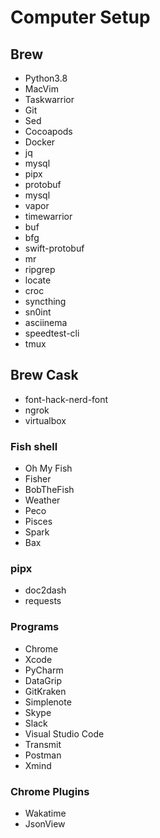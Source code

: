 # Computer Setup
## Brew
- Python3.8
- MacVim
- Taskwarrior
- Git
- Sed
- Cocoapods
- Docker
- jq
- mysql
- pipx
- protobuf
- mysql
- vapor
- timewarrior
- buf
- bfg
- swift-protobuf
- mr
- ripgrep
- locate
- croc
- syncthing
- sn0int
- asciinema
- speedtest-cli
- tmux

## Brew Cask
- font-hack-nerd-font
- ngrok
- virtualbox

### Fish shell
- Oh My Fish
- Fisher
- BobTheFish
- Weather
- Peco
- Pisces
- Spark
- Bax

### pipx
- doc2dash
- requests 
### Programs
- Chrome
- Xcode
- PyCharm
- DataGrip
- GitKraken
- Simplenote
- Skype
- Slack
- Visual Studio Code
- Transmit
- Postman
- Xmind
### Chrome Plugins
- Wakatime
- JsonView
